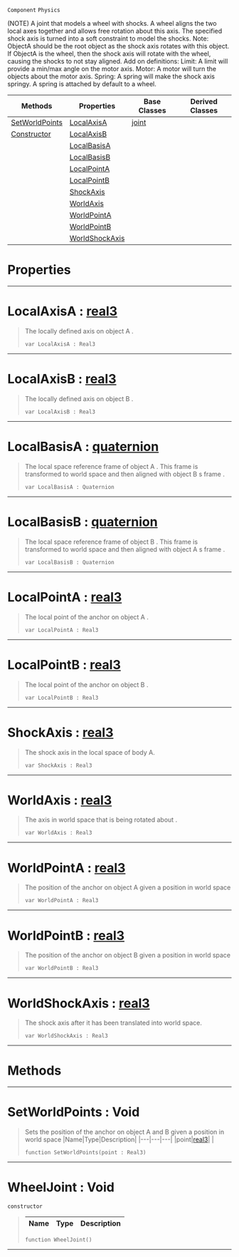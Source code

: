  `Component` `Physics`



(NOTE) A joint that models a wheel with shocks. A wheel aligns the two local axes together and allows free rotation about this axis. The specified shock axis is turned into a soft constraint to model the shocks. Note: ObjectA should be the root object as the shock axis rotates with this object. If ObjectA is the wheel, then the shock axis will rotate with the wheel, causing the shocks to not stay aligned. Add on definitions: Limit: A limit will provide a min/max angle on the motor axis. Motor: A motor will turn the objects about the motor axis. Spring: A spring will make the shock axis springy. A spring is attached by default to a wheel.

|Methods|Properties|Base Classes|Derived Classes|
|---|---|---|---|
|[SetWorldPoints](wheeljoint.md#setworldpoints-void)|[LocalAxisA](wheeljoint.md#localaxisa-zilch-engine-d)|[joint](joint.md)| |
|[Constructor](wheeljoint.md#wheeljoint-void)|[LocalAxisB](wheeljoint.md#localaxisb-zilch-engine-d)| | |
| |[LocalBasisA](wheeljoint.md#localbasisa-zilch-engine)| | |
| |[LocalBasisB](wheeljoint.md#localbasisb-zilch-engine)| | |
| |[LocalPointA](wheeljoint.md#localpointa-zilch-engine)| | |
| |[LocalPointB](wheeljoint.md#localpointb-zilch-engine)| | |
| |[ShockAxis](wheeljoint.md#shockaxis-zilch-engine-do)| | |
| |[WorldAxis](wheeljoint.md#worldaxis-zilch-engine-do)| | |
| |[WorldPointA](wheeljoint.md#worldpointa-zilch-engine)| | |
| |[WorldPointB](wheeljoint.md#worldpointb-zilch-engine)| | |
| |[WorldShockAxis](wheeljoint.md#worldshockaxis-zilch-engi)| | |


 #  Properties


---  
 #  LocalAxisA : [real3](../nada_base_types/real3.md)

> The locally defined axis on object A . 
> ```TS:Nada
> var LocalAxisA : Real3


---  
 #  LocalAxisB : [real3](../nada_base_types/real3.md)

> The locally defined axis on object B . 
> ```TS:Nada
> var LocalAxisB : Real3


---  
 #  LocalBasisA : [quaternion](../nada_base_types/quaternion.md)

> The local space reference frame of object A . This frame is transformed to world space and then aligned with object B s frame . 
> ```TS:Nada
> var LocalBasisA : Quaternion


---  
 #  LocalBasisB : [quaternion](../nada_base_types/quaternion.md)

> The local space reference frame of object B . This frame is transformed to world space and then aligned with object A s frame . 
> ```TS:Nada
> var LocalBasisB : Quaternion


---  
 #  LocalPointA : [real3](../nada_base_types/real3.md)

> The local point of the anchor on object A . 
> ```TS:Nada
> var LocalPointA : Real3


---  
 #  LocalPointB : [real3](../nada_base_types/real3.md)

> The local point of the anchor on object B . 
> ```TS:Nada
> var LocalPointB : Real3


---  
 #  ShockAxis : [real3](../nada_base_types/real3.md)

> The shock axis in the local space of body A.
> ```TS:Nada
> var ShockAxis : Real3


---  
 #  WorldAxis : [real3](../nada_base_types/real3.md)

> The axis in world space that is being rotated about . 
> ```TS:Nada
> var WorldAxis : Real3


---  
 #  WorldPointA : [real3](../nada_base_types/real3.md)

> The position of the anchor on object A given a position in world space 
> ```TS:Nada
> var WorldPointA : Real3


---  
 #  WorldPointB : [real3](../nada_base_types/real3.md)

> The position of the anchor on object B given a position in world space 
> ```TS:Nada
> var WorldPointB : Real3


---  
 #  WorldShockAxis : [real3](../nada_base_types/real3.md)

> The shock axis after it has been translated into world space.
> ```TS:Nada
> var WorldShockAxis : Real3


---  
 #  Methods


---  
 #  SetWorldPoints : Void

> Sets the position of the anchor on object A and B given a position in world space 
> |Name|Type|Description|
> |---|---|---|
> |point|[real3](../nada_base_types/real3.md)| |
> ```TS:Nada
> function SetWorldPoints(point : Real3)
> ``` 


---  
 #  WheelJoint : Void

 `constructor`

> 
> |Name|Type|Description|
> |---|---|---|
> ```TS:Nada
> function WheelJoint()
> ``` 


---  
 

 